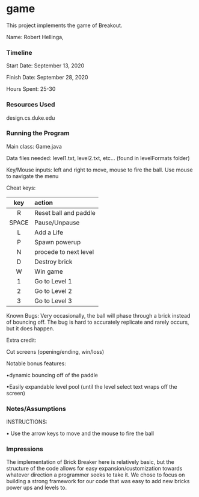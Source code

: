 game
====

This project implements the game of Breakout.

Name: Robert Hellinga, 

### Timeline

Start Date: September 13, 2020

Finish Date: September 28, 2020

Hours Spent: 25-30

### Resources Used

design.cs.duke.edu


### Running the Program

Main class: Game.java

Data files needed: level1.txt, level2.txt, etc... (found in levelFormats folder)

Key/Mouse inputs: left and right to move, mouse to fire the ball. Use mouse to navigate
the menu

Cheat keys: 

| key | action  |
|:---------:|:----------------|
|    R      |     Reset ball and paddle     | 
|  SPACE    |     Pause/Unpause     | 
|    L      |     Add a Life     | 
|    P      |     Spawn powerup     | 
|    N      |     procede to next level     | 
|    D      |     Destroy brick     | 
|    W      |     Win game     | 
|    1      |     Go to Level 1     | 
|    2      |     Go to Level 2     | 
|    3      |     Go to Level 3     | 

Known Bugs: Very occasionally, the ball will phase through a brick instead of bouncing off.
The bug is hard to accurately replicate and rarely occurs, but it does happen.

Extra credit:

Cut screens (opening/ending, win/loss)

Notable bonus features: 

•dynamic bouncing off of the paddle

•Easily expandable level pool (until the level select text wraps off the 
screen)


### Notes/Assumptions
INSTRUCTIONS:

• Use the arrow keys to move and the mouse to fire the ball 


### Impressions

The implementation of Brick Breaker here is relatively basic, but the structure of the
code allows for easy expansion/customization towards whatever direction a programmer 
seeks to take it. We chose to focus on building a strong framework for our code that was
easy to add new bricks power ups and levels to.